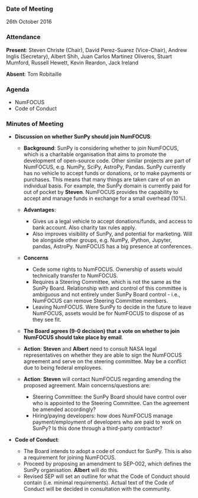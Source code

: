 ### Date of Meeting
26th October 2016

### Attendance
**Present**: Steven Christe (Chair), David Perez-Suarez (Vice-Chair), Andrew Inglis (Secretary), Albert Shih, Juan Carlos Martinez Oliveros, Stuart Mumford, Russell Hewett, Kevin Reardon, Jack Ireland

**Absent**: Tom Robitaille

### Agenda
  - NumFOCUS
  - Code of Conduct

### Minutes of Meeting
  - **Discussion on whether SunPy should join NumFOCUS**:
    - **Background**: SunPy is considering whether to join NumFOCUS, which is a charitable organisation that aims to promote the development of open-source code. Other similar projects are part of NumFOCUS, e.g. NumPy, SciPy, AstroPy, Pandas. SunPy currently has no vehicle to accept funds or donations, or to make payments or purchases. This means that many things are taken care of on an individual basis. For example, the SunPy domain is currently paid for out of pocket by **Steven**. NumFOCUS provides the capability to accept and manage funds in exchange for a small overhead (10%). 
    - **Advantages**:
      - Gives us a legal vehicle to accept donations/funds, and access to bank account. Also charity tax rules apply.
      - Also improves visibility of SunPy, and potential for marketing. Will be alongside other groups, e.g. NumPy, iPython, Jupyter, pandas, AstroPy. NumFOCUS has a big presence at conferences.
    - **Concerns**
      - Cede some rights to NumFOCUS. Ownership of assets would technically transfer to NumFOCUS. 
      - Requires a Steering Committee, which is not the same as the SunPy Board. Relationship with and control of this committee is ambiguous and not entirely under SunPy Board control - i.e., NumFOCUS can remove Steering Committee members. 
      - Leaving NumFOCUS. Were SunPy to decide in the future to leave NumFOCUS, assets would be for NumFOCUS to dispose of as they see fit.

    - **The Board agrees (9-0 decision) that a vote on whether to join NumFOCUS should take place by email**.

    - **Action**: **Steven** and **Albert** need to consult NASA legal representatives on whether they are able to sign the NumFOCUS agreement and serve on the steering committee. May be a conflict due to being federal employees.
    - **Action**: **Steven** will contact NumFOCUS regarding amending the proposed agreement. Main concerns/questions are:
      - Steering Committee: the SunPy Board should have control over who is appointed to the Steering Committee. Can the agreement be amended accordingly?
      - Hiring/paying developers: how does NumFOCUS manage payment/employment of developers who are paid to work on SunPy? Is this done through a third-party contractor?
 

  - **Code of Conduct**:
    - The Board intends to adopt a code of conduct for SunPy. This is also a requirement for joining NumFOCUS.
    - Proceed by proposing an amendment to SEP-002, which defines the SunPy organisation. **Albert** will do this.
    - Revised SEP will set an outline for what the Code of Conduct should contain (i.e. minimal requirements). Actual text of the Code of Conduct will be decided in consultation with the community.










 